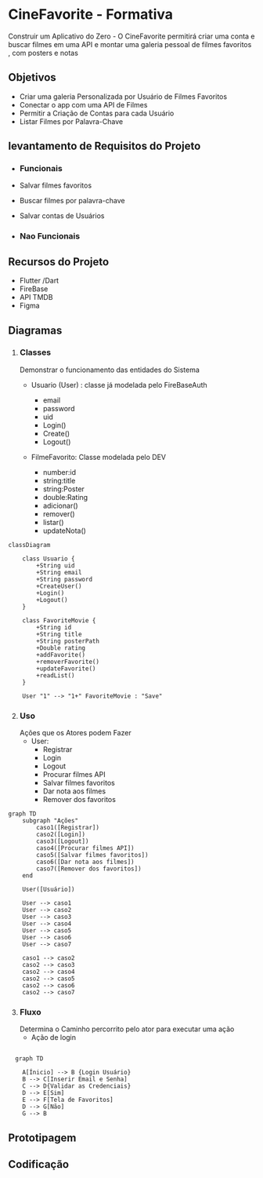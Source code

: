 # CineFavorite - Formativa
Construir um Aplicativo do Zero - O CineFavorite permitirá criar uma conta e buscar filmes em uma API e montar uma galeria pessoal de filmes favoritos , com posters e notas

## Objetivos
- Criar uma galeria Personalizada por Usuário de Filmes Favoritos 
- Conectar o app com uma API de Filmes
- Permitir a Criação de Contas para cada Usuário
- Listar Filmes por Palavra-Chave


## levantamento de Requisitos do Projeto

- ### Funcionais 
- Salvar filmes favoritos
- Buscar filmes por palavra-chave
- Salvar contas de Usuários

- ### Nao Funcionais

## Recursos do Projeto 
- Flutter /Dart
- FireBase
- API TMDB
- Figma

## Diagramas 

1. ### Classes 
    Demonstrar o funcionamento das entidades do Sistema
     - Usuario (User) : classe já modelada pelo FireBaseAuth
        - email
        - password
        - uid
        - Login()
        - Create()
        - Logout()

    - FilmeFavorito: Classe modelada pelo DEV
        - number:id 
        - string:title
        - string:Poster
        - double:Rating
        - adicionar()
        - remover()
        - listar() 
        - updateNota()
    
```mermaid
classDiagram
    
    class Usuario {
        +String uid
        +String email
        +String password
        +CreateUser()   
        +Login()
        +Logout()
    }

    class FavoriteMovie {
        +String id
        +String title
        +String posterPath
        +Double rating
        +addFavorite()
        +removerFavorite()
        +updateFavorite()
        +readList()
    }

    User "1" --> "1+" FavoriteMovie : "Save" 
```

2. ### Uso 
    Ações que os Atores podem Fazer 
    - User:
       - Registrar
       - Login
       - Logout
       - Procurar filmes API
       - Salvar filmes favoritos
       - Dar nota aos filmes 
       - Remover dos favoritos

```mermaid
graph TD
    subgraph "Ações"
        caso1([Registrar])
        caso2([Login])
        caso3([Logout])
        caso4([Procurar filmes API])
        caso5([Salvar filmes favoritos])
        caso6([Dar nota aos filmes])
        caso7([Remover dos favoritos])
    end

    User([Usuário]) 

    User --> caso1
    User --> caso2
    User --> caso3
    User --> caso4
    User --> caso5
    User --> caso6
    User --> caso7

    caso1 --> caso2
    caso2 --> caso3
    caso2 --> caso4
    caso2 --> caso5
    caso2 --> caso6
    caso2 --> caso7
```

3. ### Fluxo 
    Determina o Caminho percorrito pelo ator para executar uma ação
    - Ação de login 

```mermaid

  graph TD  

    A[Ínicio] --> B {Login Usuário}
    B --> C[Inserir Email e Senha] 
    C --> D{Validar as Credenciais}
    D --> E[Sim]
    E --> F[Tela de Favoritos]
    D --> G[Não]
    G --> B
```


## Prototipagem 

## Codificação 